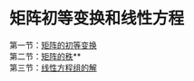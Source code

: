 # 矩阵初等变换和线性方程

第一节：[矩阵的初等变换](矩阵初等变换和线性方程_矩阵的初等变换.md)\
第二节：[矩阵的秩](矩阵初等变换和线性方程_矩阵的秩.md)\*\*\
第三节：[线性方程组的解](矩阵初等变换和线性方程_线性方程组的解.md)